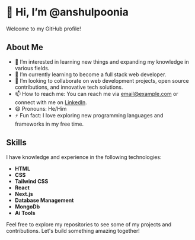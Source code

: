# 👋 Hi, I’m @anshulpoonia

Welcome to my GitHub profile!

## About Me
- 👀 I’m interested in learning new things and expanding my knowledge in various fields.
- 🌱 I’m currently learning to become a full stack web developer.
- 💞️ I’m looking to collaborate on web development projects, open source contributions, and innovative tech solutions.
- 📫 How to reach me: You can reach me via [email@example.com](mailto:anshul331301@gmail.com) or connect with me on [LinkedIn](https://www.linkedin.com/in/anshul-poonia-1a5144260/).
- 😄 Pronouns: He/Him
- ⚡ Fun fact: I love exploring new programming languages and frameworks in my free time.

## Skills
I have knowledge and experience in the following technologies:

- **HTML**
- **CSS**
- **Tailwind CSS**
- **React**
- **Next.js**
- **Database Management**
- **MongoDb**
- **Ai Tools**

Feel free to explore my repositories to see some of my projects and contributions. Let's build something amazing together!

<!---
anshulpoonia/anshulpoonia is a ✨ special ✨ repository because its `README.md` (this file) appears on your GitHub profile.
You can click the Preview link to take a look at your changes.
--->
